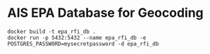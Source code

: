# AIS EPA Database for Geocoding

```
docker build -t epa_rfi_db .
docker run -p 5432:5432 --name epa_rfi_db -e POSTGRES_PASSWORD=mysecretpassword -d epa_rfi_db
```
